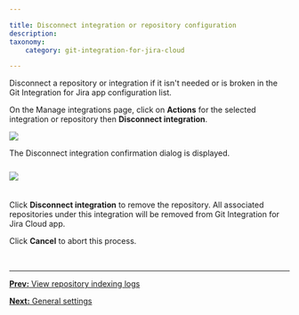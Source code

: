 ```yaml
---

title: Disconnect integration or repository configuration
description:
taxonomy:
    category: git-integration-for-jira-cloud

---
```


Disconnect a repository or integration if it isn't needed or is broken in the Git Integration for Jira app configuration list.

On the Manage integrations page, click on **Actions** for the selected integration or repository then **Disconnect integration**.

![](/wp-content/uploads/gij-gitcloud-actions-disconnect-integration.png)

The Disconnect integration confirmation dialog is displayed.

<img src='/wp-content/uploads/gij-gitcloud-actions-disconnect-integration-dlg-prompt.png' style='display:block;max-width:100%;margin:25px auto 35px auto' />

Click **Disconnect integration** to remove the repository. All associated repositories under this integration will be removed from Git Integration for Jira Cloud app.

Click **Cancel** to abort this process.

&nbsp;
* * *

[**Prev:** View repository indexing logs](/git-integration-for-jira-cloud/view-repository-indexing-logs-gij-cloud)

[**Next:** General settings](/git-integration-for-jira-cloud/general-settings-for-administrators-gij-cloud)

